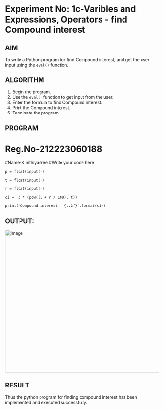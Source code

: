 # Experiment No: 1c-Varibles and Expressions, Operators - find Compound interest

## AIM
To write a Python program for find Compound interest, and get the user input using the `eval()` function.

## ALGORITHM
1. Begin the program.
2. Use the `eval()` function to get input from the user.
3. Enter the formula to find Compound interest.
4. Print the Compound interest.
5. Terminate the program.

## PROGRAM
# Reg.No-212223060188
#Name-K.nithiyasree
#Write your code here
```
p = float(input())

t = float(input())

r = float(input())

ci =  p * (pow((1 + r / 100), t)) 

print("Compound interest : {:.2f}".format(ci))
```

## OUTPUT:
<img width="790" height="466" alt="image" src="https://github.com/user-attachments/assets/a2f62b48-d90b-46eb-b505-28feb0be3b3f" />



## RESULT
Thus the python program for finding compound interest has been implemented and executed successfully.
